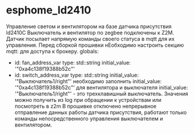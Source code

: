 # esphome_ld2410
 Управление светом и вентилятором на базе датчика присутствия ld2410C
Выключатель и вентилятор по zegbee подключены к Z2M.  Датчик посылает напрямую команды своего статуса в mqtt для их управления.
Перед сборкой прошивки нЕобходимо настроить секцию mqtt: для доступа к брокеру.
globals:
  - id: fan_address_var
    type: std::string
    initial_value: '"0xa4c138f19388b52c"'
  - id: switch_address_var
    type: std::string
    initial_value: '"Выключатель1/right"'
 необходимо заполнить initial_value: '"0xa4c138f19388b52c"'  для вентилятора и выключателя  initial_value: '"Выключатель1/right"' - это трехклавишный выключатель.
 Значения можно получить из log при обращении к устройствам или посмотреть в z2m
 В прошивке отключено непрерывное отправление данных работы датчика присутствия, работают только команды непосредственного управления выключателем и вентилятором.
